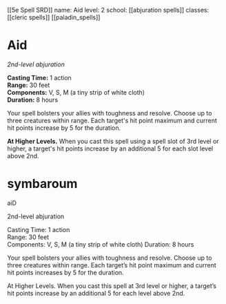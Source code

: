 [[5e Spell SRD]]
name: Aid
level: 2
school: [[abjuration spells]]
classes: [[cleric spells]]
         [[paladin_spells]]

# Aid 
_2nd-level abjuration_ 

**Casting Time:** 1 action    
**Range:** 30 feet    
**Components:** V, S, M (a tiny strip of white cloth)   
**Duration:** 8 hours 

Your spell bolsters your allies with toughness and resolve. Choose up to three creatures within range. Each target's hit point maximum and current hit points increase by 5 for the duration. 

**At Higher Levels.** When you cast this spell using a spell slot of 3rd level or higher, a target's hit points increase by an additional 5 for each slot level above 2nd.


# symbaroum

aiD

2nd-level abjuration

Casting Time: 1 action  
Range: 30 feet  
Components: V, S, M (a tiny strip of white cloth) Duration: 8 hours

Your spell bolsters your allies with toughness and resolve. Choose up to three creatures within range. Each target’s hit point maximum and current hit points increases by 5 for the duration.

At Higher Levels. When you cast this spell at 3rd level or higher, a target’s hit points increase by an additional 5 for each level above 2nd.